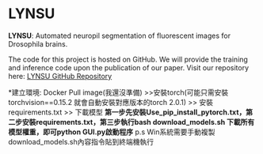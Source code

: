 # LYNSU
**LYNSU**: Automated neuropil segmentation of fluorescent images for Drosophila brains.

The code for this project is hosted on GitHub. We will provide the training and inference code upon the publication of our paper. Visit our repository here: [LYNSU GitHub Repository](https://github.com/CCLoLab/LYNSU)

*建立環境: Docker Pull image(我還沒準備) >>安裝torch(可能只需安裝torchvision==0.15.2 就會自動安裝對應版本的torch 2.0.1) >> 安裝requirements.txt >> 下載模型
**第一步先安裝Use_pip_install_pytorch.txt，第二步安裝requirements.txt，第三步執行bash download_models.sh 下載所有模型權重，即可python GUI.py啟動程序**
p.s Win系統需要手動複製 download_models.sh內容指令貼到終端機執行
